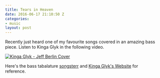 ```yaml
---
title: Tears in Heaven
date: 2016-06-17 21:10:50 Z
categories:
- music
layout: post
---
```


Recently just heard one of my favourite songs covered in an amazing bass piece. Listen to Kinga Glyk in the following video.

[![Kinga Glyk - Jeff Berlin Cover](http://img.youtube.com/vi/S2QmtENFh2Y/0.jpg)](http://www.youtube.com/watch?v=S2QmtENFh2Y)

Here's the bass tabalature [songsterr][bass-tab] and [Kinga Glyk's Website][kinga_glyk] for reference.

[bass-tab]: http://www.songsterr.com/a/wsa/jeff-berlin-tears-in-heaven-bass-tab-s33563t0
[kinga_glyk]: http://kingaglyk.pl/en/ 
